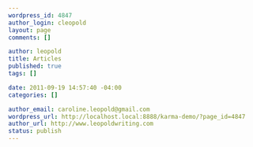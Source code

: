 ```yaml
--- 
wordpress_id: 4847
author_login: cleopold
layout: page
comments: []

author: leopold
title: Articles
published: true
tags: []

date: 2011-09-19 14:57:40 -04:00
categories: []

author_email: caroline.leopold@gmail.com
wordpress_url: http://localhost.local:8888/karma-demo/?page_id=4847
author_url: http://www.leopoldwriting.com
status: publish
---
```


